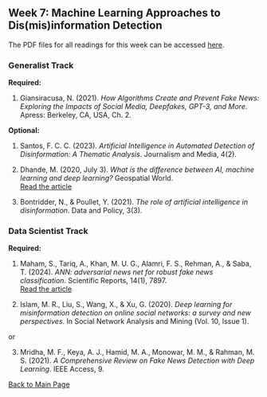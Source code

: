 ## Week 7: Machine Learning Approaches to Dis(mis)information Detection

The PDF files for all readings for this week can be accessed [here](https://canvas.stanford.edu/courses/198736/files/folder/Week%207). 

### Generalist Track

**Required:**

1. Giansiracusa, N. (2021). *How Algorithms Create and Prevent Fake News: Exploring the Impacts of Social Media, Deepfakes, GPT-3, and More*. Apress: Berkeley, CA, USA, Ch. 2.

**Optional:**

1. Santos, F. C. C. (2023). *Artificial Intelligence in Automated Detection of Disinformation: A Thematic Analysis*. Journalism and Media, 4(2).

2. Dhande, M. (2020, July 3). *What is the difference between AI, machine learning and deep learning?* Geospatial World.  
  [Read the article](https://www.geospatialworld.net/blogs/difference-between-ai%EF%BB%BF-machine-learning-and-deep-learning/)

3. Bontridder, N., & Poullet, Y. (2021). *The role of artificial intelligence in disinformation*. Data and Policy, 3(3).

### Data Scientist Track

**Required:**

1. Maham, S., Tariq, A., Khan, M. U. G., Alamri, F. S., Rehman, A., & Saba, T. (2024). *ANN: adversarial news net for robust fake news classification*. Scientific Reports, 14(1), 7897.  
  [Read the article](https://doi.org/10.1038/s41598-024-56567-4)

2. Islam, M. R., Liu, S., Wang, X., & Xu, G. (2020). *Deep learning for misinformation detection on online social networks: a survey and new perspectives*. In Social Network Analysis and Mining (Vol. 10, Issue 1).

  or

3. Mridha, M. F., Keya, A. J., Hamid, M. A., Monowar, M. M., & Rahman, M. S. (2021). *A Comprehensive Review on Fake News Detection with Deep Learning*. IEEE Access, 9.


[Back to Main Page](README.md)

